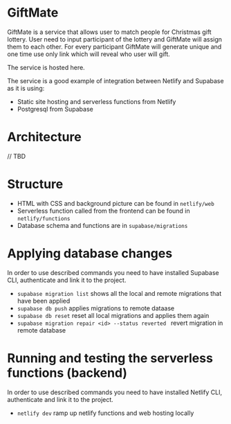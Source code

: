 # GiftMate

GiftMate is a service that allows user to match people for Christmas gift lottery. User need to input participant of the lottery and GiftMate will assign them to each other. For every participant GiftMate will generate unique and one time use only link which will reveal who user will gift.

The service is hosted here.

The service is a good example of integration between Netlify and Supabase as it is using:
* Static site hosting and serverless functions from Netlify
* Postgresql from Supabase

# Architecture

// TBD

# Structure

* HTML with CSS and background picture can be found in `netlify/web`
* Serverless function called from the frontend can be found in `netlify/functions`
* Database schema and functions are in `supabase/migrations`

# Applying database changes

In order to use described commands you need to have installed Supabase CLI, authenticate and link it to the project.

* `supabase migration list` shows all the local and remote migrations that have been applied
* `supabase db push` applies migrations to remote dataase
* `supabase db reset` reset all local migrations and applies them again
* `supabase migration repair <id> --status reverted ` revert migration in remote database

# Running and testing the serverless functions (backend)

In order to use described commands you need to have installed Netlify CLI, authenticate and link it to the project.

* `netlify dev` ramp up netlify functions and web hosting locally
